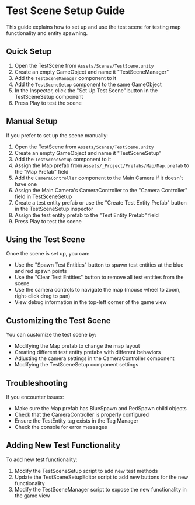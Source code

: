 # Test Scene Setup Guide

This guide explains how to set up and use the test scene for testing map functionality and entity spawning.

## Quick Setup

1. Open the TestScene from `Assets/Scenes/TestScene.unity`
2. Create an empty GameObject and name it "TestSceneManager"
3. Add the `TestSceneManager` component to it
4. Add the `TestSceneSetup` component to the same GameObject
5. In the Inspector, click the "Set Up Test Scene" button in the TestSceneSetup component
6. Press Play to test the scene

## Manual Setup

If you prefer to set up the scene manually:

1. Open the TestScene from `Assets/Scenes/TestScene.unity`
2. Create an empty GameObject and name it "TestSceneSetup"
3. Add the `TestSceneSetup` component to it
4. Assign the Map prefab from `Assets/_Project/Prefabs/Map/Map.prefab` to the "Map Prefab" field
5. Add the `CameraController` component to the Main Camera if it doesn't have one
6. Assign the Main Camera's CameraController to the "Camera Controller" field in TestSceneSetup
7. Create a test entity prefab or use the "Create Test Entity Prefab" button in the TestSceneSetup inspector
8. Assign the test entity prefab to the "Test Entity Prefab" field
9. Press Play to test the scene

## Using the Test Scene

Once the scene is set up, you can:

- Use the "Spawn Test Entities" button to spawn test entities at the blue and red spawn points
- Use the "Clear Test Entities" button to remove all test entities from the scene
- Use the camera controls to navigate the map (mouse wheel to zoom, right-click drag to pan)
- View debug information in the top-left corner of the game view

## Customizing the Test Scene

You can customize the test scene by:

- Modifying the Map prefab to change the map layout
- Creating different test entity prefabs with different behaviors
- Adjusting the camera settings in the CameraController component
- Modifying the TestSceneSetup component settings

## Troubleshooting

If you encounter issues:

- Make sure the Map prefab has BlueSpawn and RedSpawn child objects
- Check that the CameraController is properly configured
- Ensure the TestEntity tag exists in the Tag Manager
- Check the console for error messages

## Adding New Test Functionality

To add new test functionality:

1. Modify the TestSceneSetup script to add new test methods
2. Update the TestSceneSetupEditor script to add new buttons for the new functionality
3. Modify the TestSceneManager script to expose the new functionality in the game view 